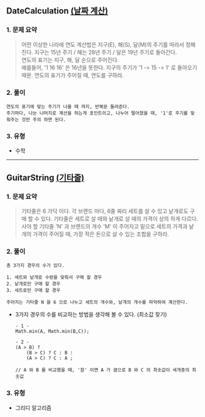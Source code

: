 ## DateCalculation [(날짜 계산)](https://www.acmicpc.net/problem/1476)

### 1. 문제 요약
> 어떤 이상한 나라에 연도 계산법은 지구(E), 해(S), 달(M)의 주기를 따라서 정해진다. 지구는 15년 주기 / 해는 28년 주기 / 달은 19년 주기로 돌아간다.  
연도의 표기는 지구, 해, 달 순으로 주어진다.     
예를들어, '1 16 16' 은 16년을 뜻한다. 지구의 주기가 '1 -> 15 -> 1' 로 돌아오기 때문. 연도의 표기가 주어질 때, 연도를 구하라. 

### 2. 풀이
~~~
연도의 표기에 맞는 주기가 나올 때 까지, 반복문 돌려준다.  
주기마다, 나눈 나머지로 계산을 하는게 포인트이고, 나누어 떨어졌을 때, '1'로 주기를 맞춰주는 것만 주의 하면 된다.
~~~

### 3. 유형 
* 수학
---

## GuitarString [(기타줄)](https://www.acmicpc.net/problem/1049)

### 1. 문제 요약
> 기타줄은 6 가닥 이다. 각 브랜드 마다, 6줄 짜리 세트를 살 수 있고 낱개로도 구매 할 수 있다. 
기타줄은 세트로 살 때와 낱개로 살 때의 가격이 상의 하게 다르다.  
사야 할 기타줄 'N' 과 브랜드의 개수 'M' 이 주어지고 밑으로 세트의 가격과 낱개의 가격이 주어질 때, 가장 적은 돈으로 살 수 있는 조합을 구하라.

### 2. 풀이
~~~
총 3가지 경우의 수가 있다.

1. 세트와 낱개로 수량을 맞춰서 구매 할 경우
2. 낱개로만 구매 할 경우
3. 세트로만 구매 할 경우

주어지는 기타줄 N 을 6 으로 나누고 세트의 개수와, 낱개의 개수를 파악하여 계산한다. 
~~~  

* 3가지 경우의 수를 비교하는 방법을 생각해 볼 수 있다. (최소값 찾기)
    ~~~
    - 1 - 
    Math.min(A, Math.min(B,C));
    
    - 2 -
    (A > B) ?
        (B > C) ? C : B :   
        (A > C) ? C : A ;
        
    // A 와 B 를 비교했을 때, '참' 이면 A 가 큼으로 B 와 C 의 최솟값이 세개중의 최솟값
    ~~~
    
### 3. 유형
* 그리디 알고리즘


